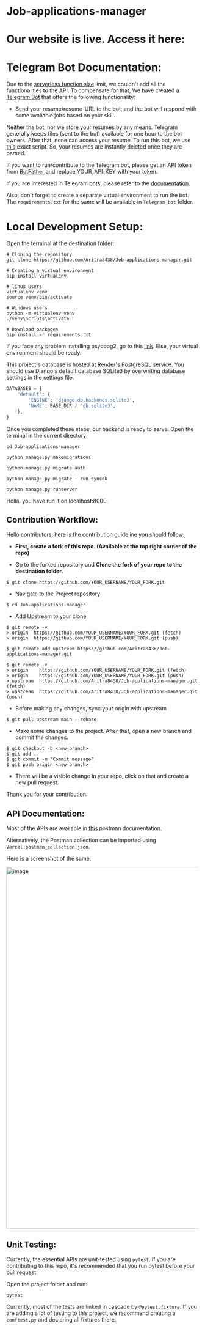 # Job-applications-manager
# Our website is live. Access it here:


# Telegram Bot Documentation:
Due to the [serverless function size](https://vercel.com/docs/concepts/limits/overview#serverless-function-size) limit, we couldn't add all the functionalities to the API.
To compensate for that, We have created a [Telegram Bot](http://t.me/Resume_to_jobs_bot) that offers the following functionality:
- Send your resume/resume-URL to the bot, and the bot will respond with some available jobs based on your skill.

Neither the bot, nor we store your resumes by any means. Telegram generally keeps files (sent to the bot) available for one hour to the bot owners. After that, none can access your resume. 
To run this bot, we use [this](https://github.com/Aritra8438/Job-applications-manager/blob/main/Telegram%20bot/main.py) exact script. So, your resumes are instantly deleted once they are parsed. 

If you want to run/contribute to the Telegram bot, please get an API token from [BotFather](https://t.me/BotFather) and replace YOUR_API_KEY with your token.

If you are interested in Telegram bots, please refer to the [documentation](https://core.telegram.org/bots/api).

Also, don't forget to create a separate virtual environment to run the bot. The `requirements.txt` for the same will be available in `Telegram bot` folder.


# Local Development Setup:

Open the terminal at the destination folder:

```console
# Cloning the repository
git clone https://github.com/Aritra8438/Job-applications-manager.git

# Creating a virtual environment
pip install virtualenv

# linux users
virtualenv venv
source venv/bin/activate

# Windows users
python -m virtualenv venv
./venv\Scripts\activate

# Download packages
pip install -r requirements.txt 
```

If you face any problem installing psycopg2, go to this [link](https://stackoverflow.com/a/64179301/13665014).
Else, your virtual environment should be ready.

This project's database is hosted at [Render's PostgreSQL service](https://render.com/docs/databases). You should use Django's default database SQLite3 by overwriting database settings in the settings file.

```python
DATABASES = {
    'default': {
        'ENGINE': 'django.db.backends.sqlite3',
        'NAME': BASE_DIR / 'db.sqlite3',
    },
}
```

Once you completed these steps, our backend is ready to serve. Open the terminal in the current directory:
 ```console
cd Job-applications-manager

python manage.py makemigrations

python manage.py migrate auth

python manage.py migrate --run-syncdb

python manage.py runserver
 ```
 Holla, you have run it on localhost:8000.
 
## Contribution Workflow:

Hello contributors, here is the contribution guideline you should follow:

- **First, create a fork of this repo. (Available at the top right corner of the repo)** 

- Go to the forked repository and **Clone the fork of your repo to the destination folder**.
```console
$ git clone https://github.com/YOUR_USERNAME/YOUR_FORK.git

```
- Navigate to the Project repository
```console
$ cd Job-applications-manager
```
- Add Upstream to your clone

```console
$ git remote -v
> origin  https://github.com/YOUR_USERNAME/YOUR_FORK.git (fetch)
> origin  https://github.com/YOUR_USERNAME/YOUR_FORK.git (push)
```
```console
$ git remote add upstream https://github.com/Aritra8438/Job-applications-manager.git
```

```console
$ git remote -v
> origin    https://github.com/YOUR_USERNAME/YOUR_FORK.git (fetch)
> origin    https://github.com/YOUR_USERNAME/YOUR_FORK.git (push)
> upstream  https://github.com/Aritra8438/Job-applications-manager.git (fetch)
> upstream  https://github.com/Aritra8438/Job-applications-manager.git (push)
```
- Before making any changes, sync your origin with upstream 

```console
$ git pull upstream main --rebase
``` 


- Make some changes to the project. After that, open a new branch and commit the changes.

```console
$ git checkout -b <new_branch>
$ git add .
$ git commit -m "Commit message"
$ git push origin <new branch>
``` 

- There will be a visible change in your repo, click on that and create a new pull request.

Thank you for your contribution.

## API Documentation:

Most of the APIs are available in [this](https://documenter.getpostman.com/view/27795030/2s93z5A5J6) postman documentation.

Alternatively, the Postman collection can be imported using `Vercel.postman_collection.json`.

Here is a screenshot of the same.

<img width="946" alt="image" src="https://github.com/Aritra8438/Job-applications-manager/assets/64671908/76afcd82-e597-46b4-be57-ddc1e7189efd">

## Unit Testing:
Currently, the essential APIs are unit-tested using ```pytest```.
If you are contributing to this repo, it's recommended that you run pytest before your pull request.

Open the project folder and run:
```console
pytest
```

Currently, most of the tests are linked in cascade by ```@pytest.fixture```. If you are adding a lot of testing to this project, we recommend creating a ```conftest.py``` and declaring all fixtures there.
